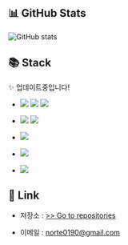 <!--
이모지 모음 :
https://kr.piliapp.com/emoji/list/ 
-->

## 📊 GitHub Stats
![GitHub stats](https://github-readme-stats.vercel.app/api?username=milk-maca&show_icons=true&theme=radical)
 
## 📚 Stack  

✨ 업데이트중입니다!

<!--
기술명 : 직접 작성
스타일 : flat, flat-square
로고  : https://simpleicons.org/ -->
<!-- <img src="https://img.shields.io/badge/기술명-1A1A1A?style=flat&logo=로고명&logoColor=색상코드"/> -->


<!-- HTML5 CSS3 JavaScript -->
- <img src="https://img.shields.io/badge/HTML5-1A1A1A?style=flat&logo=HTML5&logoColor=E34F26"/> <img src="https://img.shields.io/badge/CSS3-1A1A1A?style=flat&logo=CSS3&logoColor=1572B6"/> <img src="https://img.shields.io/badge/JavaScript-1A1A1A?style=flat&logo=JavaScript&logoColor=F7DF1E"/>

<!-- Java, Spring-->
- <img src="https://img.shields.io/badge/Java-1A1A1A?style=flat&logo=Java&logoColor=007396"/> <img src="https://img.shields.io/badge/Spring-1A1A1A?style=flat&logo=Spring&logoColor=6DB33F"/>

<!-- Python -->
- <img src="https://img.shields.io/badge/Python-1A1A1A?style=flat&logo=Python&logoColor=3776AB"/>

<!-- c++  -->
- <img src="https://img.shields.io/badge/c++ -1A1A1A?style=flat&logo=c%2B%2B&logoColor=00599C"/>

<!-- Git -->
- <img src="https://img.shields.io/badge/Git-1A1A1A?style=flat&logo=Git&logoColor=F05032"/>
 
## 🔗 Link
- 저장소 : [ >> Go to repositories](https://github.com/milk-maca?tab=repositories)
<!-- - 블로그 : https://velog.io/@milk-maca   -->
- 이메일 : <norte0190@gmail.com>
